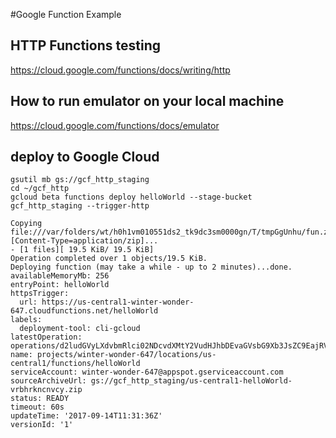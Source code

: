 #Google Function Example
## HTTP Functions testing
https://cloud.google.com/functions/docs/writing/http
## How to run emulator on your local machine
https://cloud.google.com/functions/docs/emulator

## deploy to Google Cloud
```
gsutil mb gs://gcf_http_staging
cd ~/gcf_http
gcloud beta functions deploy helloWorld --stage-bucket  gcf_http_staging --trigger-http
```
```
Copying file:///var/folders/wt/h0h1vm010551ds2_tk9dc3sm0000gn/T/tmpGgUnhu/fun.zip [Content-Type=application/zip]...
- [1 files][ 19.5 KiB/ 19.5 KiB]
Operation completed over 1 objects/19.5 KiB.
Deploying function (may take a while - up to 2 minutes)...done.
availableMemoryMb: 256
entryPoint: helloWorld
httpsTrigger:
  url: https://us-central1-winter-wonder-647.cloudfunctions.net/helloWorld
labels:
  deployment-tool: cli-gcloud
latestOperation: operations/d2ludGVyLXdvbmRlci02NDcvdXMtY2VudHJhbDEvaGVsbG9Xb3JsZC9EajRVNHNWY0E1UQ
name: projects/winter-wonder-647/locations/us-central1/functions/helloWorld
serviceAccount: winter-wonder-647@appspot.gserviceaccount.com
sourceArchiveUrl: gs://gcf_http_staging/us-central1-helloWorld-vrbhrkncnvcy.zip
status: READY
timeout: 60s
updateTime: '2017-09-14T11:31:36Z'
versionId: '1'
```
